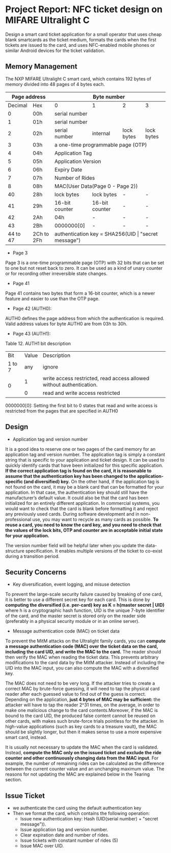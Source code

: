 # Project Report: NFC ticket design on MIFARE Ultralight C

Design a smart card ticket application for a small operator that uses cheap blank smartcards as the ticket medium, formats the cards when the first tickets are issued to the card, and uses NFC-enabled mobile phones or similar Android devices for the ticket validation.

## Memory Management

The NXP MIFARE Ultralight C smart card, which contains 192 bytes of memory divided into 48 pages of 4 bytes each.

<table>
  <thead>
    <tr>
      <th th colspan="2">Page address</th>
      <th th colspan="4">Byte number</th>
    </tr>
  </thead>
  <tbody>
    <tr>
      <td>Decimal</td>
      <td>Hex</td>
      <td>0</td>
      <td>1</td>
      <td>2</td>
      <td>3</td>
    </tr>
    <tr>
      <td>0</td>
      <td>00h</td>
      <td th colspan="4">serial number</td>
    </tr>
    <tr>
      <td>1</td>
      <td>01h</td>
      <td th colspan="4">serial number</td>
    </tr>
    <tr>
      <td>2</td>
      <td>02h</td>
      <td>serial number</td>
      <td>internal</td>
      <td>lock bytes</td>
      <td>lock bytes</td>
    </tr>
    <tr>
      <td>3</td>
      <td>03h</td>
      <td th colspan="4">a one-time programmable page (OTP)</td>
    </tr> 
    <tr>
      <td>4</td>
      <td>04h</td>
      <td th colspan="4">Application Tag</td>
    </tr>    
    <tr>
      <td>5</td>
      <td>05h</td>
      <td th colspan="4">Application Version</td>
    </tr>
    <tr>
      <td>6</td>
      <td>06h</td>
      <td th colspan="4">Expiry Date</td>
    </tr>
    <tr>
      <td>7</td>
      <td>07h</td>
      <td th colspan="4">Number of Rides</td>
    </tr>
    <tr>
      <td>8</td>
      <td>08h</td>
      <td th colspan="4">MAC(User Data(Page 0 - Page 2))</td>
    </tr>
    <tr>
      <td>40</td>
      <td>28h</td>
      <td>lock bytes</td>
      <td>lock bytes</td>
      <td>-</td>
      <td>-</td>
    </tr>
    <tr>
      <td>41</td>
      <td>29h</td>
      <td>16-bit counter</td>
      <td>16-bit counter</td>
      <td>-</td>
      <td>-</td>
    </tr>
    <tr>
      <td>42</td>
      <td>2Ah</td>
      <td>04h</td>
      <td>-</td>
      <td>-</td>
      <td>-</td>
    </tr>
    <tr>
      <td>43</td>
      <td>2Bh</td>
      <td>0000000[0]</td>
      <td>-</td>
      <td>-</td>
      <td>-</td>
    </tr>
    <tr>
      <td>44 to 47</td>
      <td>2Ch to 2Fh</td>
      <td th colspan="4">authentication key = SHA256(UID | "secret message")</td>
    </tr>
  </tbody>
</table>

* Page 3 

Page 3 is a one-time programmable page (OTP) with 32 bits that can be set to one but not reset back to zero. It can be used as a kind of unary counter or for recording other irreversible state changes.

* Page 41 

Page 41 contains two bytes that form a 16-bit counter, which is a newer feature and easier to use than the OTP page.

* Page 42 (AUTH0):
  
AUTH0 defines the page address from which the authentication is required. Valid address values for byte AUTH0 are from 03h to 30h.

* Page 43 (AUTH1):

Table 12. AUTH1 bit description
<table>
  <tr>
    <td>Bit</td>
    <td>Value</td>
    <td>Description</td>
  </tr>
  <tr>
    <td>1 to 7</td>
    <td>any</td>
    <td>ignore</td>
  </tr>
  <tr>
    <td th rowspan="2">0</td>
    <td>1</td>
    <td>write access restricted, read access allowed without authentication.</td>
  </tr>
  <tr>
    <td>0</td>
    <td>read and write access restricted</td>
  </tr>
</table>
  
0000000[0]: Setting the first bit to 0 states that read and write access is restricted from the pages that are specified in AUTH0


## Design  
* Application tag and version number

It is a good idea to reserve one or two pages of the card memory for an application tag and version number. The application tag is simply a constant string that is specific to your application and ticket design. It can be used to quickly identify cards that have been initialized for this specific application. **If the correct application tag is found on the card, it is reasonable to assume that the authentication key has been changed to the application-specific (and diversified) key.** On the other hand, if the application tag is not found on the card, it may be a blank card that can be formatted for your application. In that case, the authentication key should still have the manufacturer’s default value. It could also be that the card has been initialized for an entirely different application. In commercial systems, you would want to check that the card is blank before formatting it and reject any previously used cards. During software development and in non-professional use, you may want to recycle as many cards as possible. **To reuse a card, you need to know the card key, and you need to check that the values of the lock bits, OTP and counter are in acceptable initial state for your application.**

The version number field will be helpful later when you update the data-structure specification. It enables multiple versions of the ticket to co-exist during a transition period.

## Security Concerns

* Key diversification, event logging, and misuse detection

To prevent the large-scale security failure caused by breaking of one card, it is better to use a different secret key for each card. This is done by **computing the diversified (i.e. per-card) key as K = h(master secret | UID)** where h is a cryptographic hash function, UID is the unique 7-byte identifier of the card, and the master secret is stored only on the reader side (preferably in a physical security module or in an online server).

* Message authentication code (MAC) on ticket data

To prevent the MitM attacks on the Ultralight family cards, you can **compute a message authentication code (MAC) over the ticket data on the card, including the card UID, and write the MAC to the card.** The reader should then verify the MAC when reading the ticket data. This prevents arbitrary modifications to the card data by the MitM attacker. Instead of including the UID into the MAC input, you can also compute the MAC with a diversified key.

The MAC does not need to be very long. If the attacker tries to create a correct MAC by brute-force guessing, it will need to tap the physical card reader after each guessed value to find out of the guess is correct. Depending on the application, **just 4 bytes of MAC may be sufficient:** the attacker will have to tap the reader 2^31 times, on the average, in order to make one malicious change to the card contents.Moreover, if the MAC is bound to the card UID, the produced false content cannot be reused on other cards, with makes such brute-force trials pointless for the attacker. In high-value applications (such as key cards to a treasure vault), the MAC should be slightly longer, but then it makes sense to use a more expensive smart card, instead.

It is usually not necessary to update the MAC when the card is validated. Instead, **compute the MAC only on the issued ticket and exclude the ride counter and other continuously changing data from the MAC input**. For example, the number of remaining rides can be calculated as the difference between the current counter value and an unchanging maximum value. The reasons for not updating the MAC are explained below in the Tearing section.

## Issue Ticket
* we authenticate the card using the default authentication key
* Then we format the card, which contains the following operation:
  *   Issue new authentication key: Hash (UID(serial number) + "secret message")).
  *   Issue application tag and version number.
  *   Clear expiration date and number of rides.
  *   Issue tickets with constant number of rides (5)
  *   Issue MAC over UID.
